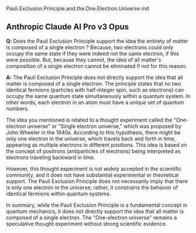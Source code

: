 Pauli.Exclusion.Principle.and.the.One.Electron.Universe.md

## Anthropic Claude AI Pro v3 Opus

**Q:** Does the Pauli Exclusion Principle support the idea the entirety of matter is composed of a single electron ? Because, two electrons could only occupy the same state if they were indeed not the same electron, if this were possible. But, because they cannot, the idea of all matter's composition of a single electron cannot be eliminated if not for this reason.​​​​​​​​​​​​​​​​

**A:** The Pauli Exclusion Principle does not directly support the idea that all matter is composed of a single electron. The principle states that no two identical fermions (particles with half-integer spin, such as electrons) can occupy the same quantum state simultaneously within a quantum system. In other words, each electron in an atom must have a unique set of quantum numbers.

The idea you mentioned is related to a thought experiment called the "One-electron universe" or "Single electron universe," which was proposed by John Wheeler in the 1940s. According to this hypothesis, there might be only one electron in the universe, which travels back and forth in time, appearing as multiple electrons in different positions. This idea is based on the concept of positrons (antiparticles of electrons) being interpreted as electrons traveling backward in time.

However, this thought experiment is not widely accepted in the scientific community, and it does not have substantial experimental or theoretical support. The Pauli Exclusion Principle does not necessarily imply that there is only one electron in the universe; rather, it constrains the behavior of identical fermions within quantum systems.

In summary, while the Pauli Exclusion Principle is a fundamental concept in quantum mechanics, it does not directly support the idea that all matter is composed of a single electron. The "One-electron universe" remains a speculative thought experiment without strong scientific evidence.​​​​​​​​​​​​​​​​
